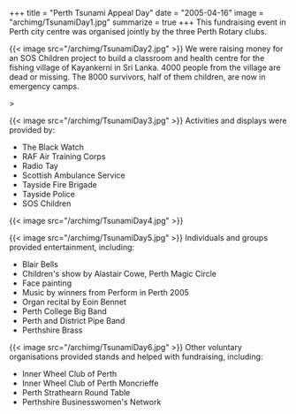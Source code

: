 +++
title = "Perth Tsunami Appeal Day"
date = "2005-04-16"
image = "archimg/TsunamiDay1.jpg"
summarize = true
+++
This fundraising event in Perth city centre was organised jointly by the three Perth Rotary clubs.

{{< image src="/archimg/TsunamiDay2.jpg" >}}
We were raising money for an SOS Children project to build a classroom and health centre for the fishing village of Kayankerni in Sri Lanka. 4000 people from the village are dead or missing. The 8000 survivors, half of them children, are now in emergency camps.

<!--more-->>
{{< image src="/archimg/TsunamiDay3.jpg" >}}
Activities and displays were provided by:

* The Black Watch
* RAF Air Training Corps
* Radio Tay
* Scottish Ambulance Service
* Tayside Fire Brigade
* Tayside Police
* SOS Children

{{< image src="/archimg/TsunamiDay4.jpg" >}}

{{< image src="/archimg/TsunamiDay5.jpg" >}}
Individuals and groups provided entertainment, including:

* Blair Bells
* Children's show by Alastair Cowe, Perth Magic Circle
* Face painting
* Music by winners from Perform in Perth 2005
* Organ recital by Eoin Bennet
* Perth College Big Band
* Perth and District Pipe Band
* Perthshire Brass

{{< image src="/archimg/TsunamiDay6.jpg" >}}
Other voluntary organisations provided stands and helped with fundraising, including:

* Inner Wheel Club of Perth
* Inner Wheel Club of Perth Moncrieffe
* Perth Strathearn Round Table
* Perthshire Businesswomen's Network